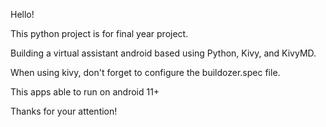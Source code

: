 Hello!

This python project is for final year project.

Building a virtual assistant android based using Python, Kivy, and KivyMD.

When using kivy, don't forget to configure the buildozer.spec file.

This apps able to run on android 11+

Thanks for your attention!
